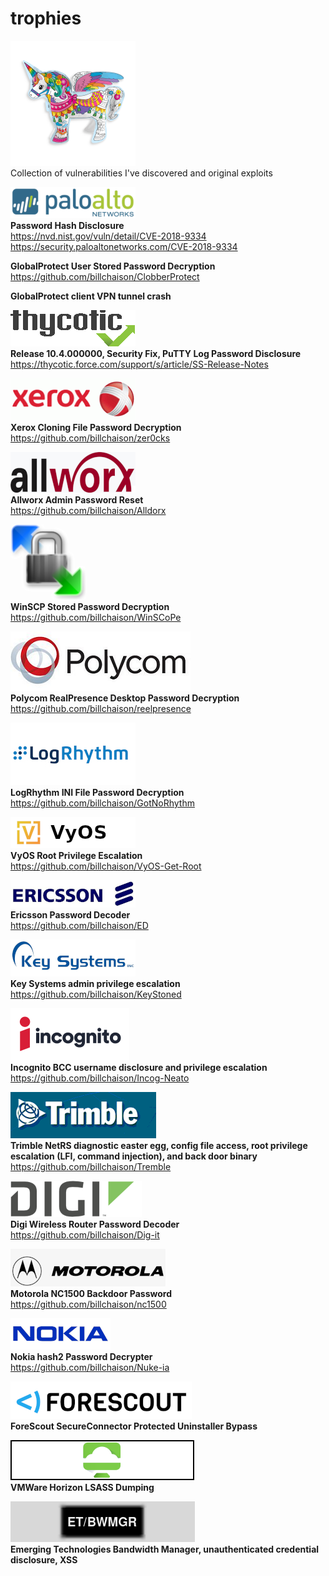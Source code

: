# trophies
![alt text](mu.png)<br />
Collection of vulnerabilities I've discovered and original exploits

![alt text](pan.png)<br />
**Password Hash Disclosure**<br />
https://nvd.nist.gov/vuln/detail/CVE-2018-9334<br />
https://security.paloaltonetworks.com/CVE-2018-9334<br />

**GlobalProtect User Stored Password Decryption**<br />
https://github.com/billchaison/ClobberProtect

**GlobalProtect client VPN tunnel crash**<br />

![alt text](thy.png)<br />
**Release 10.4.000000, Security Fix, PuTTY Log Password Disclosure**<br />
https://thycotic.force.com/support/s/article/SS-Release-Notes

![alt text](xrx.png)<br />
**Xerox Cloning File Password Decryption**<br />
https://github.com/billchaison/zer0cks

![alt text](awx.png)<br />
**Allworx Admin Password Reset**<br />
https://github.com/billchaison/Alldorx

![alt text](wscp.png)<br />
**WinSCP Stored Password Decryption**<br />
https://github.com/billchaison/WinSCoPe

![alt text](pc.png)<br />
**Polycom RealPresence Desktop Password Decryption**<br />
https://github.com/billchaison/reelpresence

![alt text](lr.jpg)<br />
**LogRhythm INI File Password Decryption**<br />
https://github.com/billchaison/GotNoRhythm

![alt text](vyos.png)<br />
**VyOS Root Privilege Escalation**<br />
https://github.com/billchaison/VyOS-Get-Root

![alt text](er.png)<br />
**Ericsson Password Decoder**<br />
https://github.com/billchaison/ED

![alt text](ks.png)<br />
**Key Systems admin privilege escalation**<br />
https://github.com/billchaison/KeyStoned

![alt text](incog.png)<br />
**Incognito BCC username disclosure and privilege escalation**<br />
https://github.com/billchaison/Incog-Neato

![alt text](tlogo.png)<br />
**Trimble NetRS diagnostic easter egg, config file access, root privilege escalation (LFI, command injection), and back door binary**<br />
https://github.com/billchaison/Tremble

![alt text](digi00.png)<br />
**Digi Wireless Router Password Decoder**<br />
https://github.com/billchaison/Dig-it

![alt text](mot.png)<br />
**Motorola NC1500 Backdoor Password**<br />
https://github.com/billchaison/nc1500

![alt text](n00.png)<br />
**Nokia hash2 Password Decrypter**<br />
https://github.com/billchaison/Nuke-ia

![alt text](fs00.png)<br />
**ForeScout SecureConnector Protected Uninstaller Bypass**<br />

![alt text](vmwh.png)<br />
**VMWare Horizon LSASS Dumping**<br />

![alt text](etbwmgr.png)<br />
**Emerging Technologies Bandwidth Manager, unauthenticated credential disclosure, XSS**<br />
